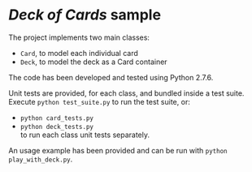 # *Deck of Cards* sample

The project implements two main classes:  
- ```Card```, to model each individual card  
- ```Deck```, to model the deck as a Card container  

The code has been developed and tested using Python 2.7.6.  

Unit tests are provided, for each class, and bundled inside a test suite.
Execute ```python test_suite.py``` to run the test suite, or:  
- ```python card_tests.py```  
- ```python deck_tests.py```  
to run each class unit tests separately.  

An usage example has been provided and can be run with ```python play_with_deck.py```.

